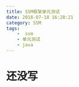```yaml
---
title: SSM框架单元测试
date: 2018-07-18 16:28:21
category: SSM
tags:
    -  ssm
    - 单元测试
    - java
---
```


# 还没写
<!-- more -->